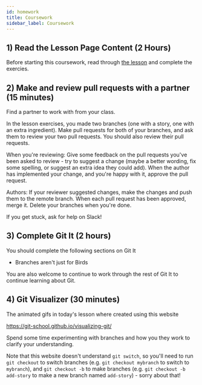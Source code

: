 ```yaml
---
id: homework
title: Coursework
sidebar_label: Coursework
---
```


## 1) Read the Lesson Page Content (2 Hours)

Before starting this coursework, read through [the lesson](./branches) and complete the exercies.

## 2) Make and review pull requests with a partner (15 minutes)

Find a partner to work with from your class.

In the lesson exercises, you made two branches (one with a story, one with an extra ingredient). Make pull requests for both of your branches, and ask them to review your two pull requests. You should also review their pull requests.

When you're reviewing: Give some feedback on the pull requests you've been asked to review - try to suggest a change (maybe a better wording, fix some spelling, or suggest an extra idea they could add). When the author has implemented your change, and you're happy with it, approve the pull request.

Authors: If your reviewer suggested changes, make the changes and push them to the remote branch. When each pull request has been approved, merge it. Delete your branches when you're done.

If you get stuck, ask for help on Slack!

## 3) Complete Git It (2 hours)

You should complete the following sections on Git It

- Branches aren't just for Birds

You are also welcome to continue to work through the rest of Git It to continue learning about Git.

## 4) Git Visualizer (30 minutes)

The animated gifs in today's lesson where created using this website

https://git-school.github.io/visualizing-git/

Spend some time experimenting with branches and how you they work to clarify your understanding.

Note that this website doesn't understand `git switch`, so you'll need to run `git checkout` to switch branches (e.g. `git checkout mybranch` to switch to `mybranch`), and `git checkout -b` to make branches (e.g. `git checkout -b add-story` to make a new branch named `add-story`) - sorry about that!
